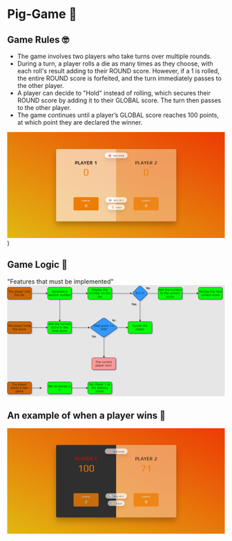# Pig-Game 🎲

## Game Rules 🤓
- The game involves two players who take turns over multiple rounds.
- During a turn, a player rolls a die as many times as they choose, with each roll's result adding to their ROUND score. However, if a 1 is rolled, the entire ROUND score is forfeited, and the turn immediately passes to the other player.
- A player can decide to "Hold" instead of rolling, which secures their ROUND score by adding it to their GLOBAL score. The turn then passes to the other player.
- The game continues until a player’s GLOBAL score reaches 100 points, at which point they are declared the winner.

![Gameplay example](https://github.com/OlehRiznychuk/PigGame/blob/main/game%20design.png))

## Game Logic 🤔
"Features that must be implemented"
![Game Logic](https://github.com/OlehRiznychuk/PigGame/blob/main/Game%20logic2.png)
## An example of when a player wins 🏁
![Game winner](https://github.com/OlehRiznychuk/PigGame/blob/main/game%20winner.png)
